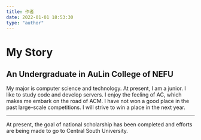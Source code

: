 ```yaml
---
title: 作者
date: 2022-01-01 18:53:30
type: "author"
---
```

# **My Story**

## **An Undergraduate in AuLin College of NEFU**



My major is computer science and technology. At present, I am a junior. I like to study code and develop servers. I enjoy the feeling of AC, which makes me embark on the road of ACM. I have not won a good place in the past large-scale competitions. I will strive to win a place in the next year.

****

At present, the goal of national scholarship has been completed and efforts are being made to go to Central South University.